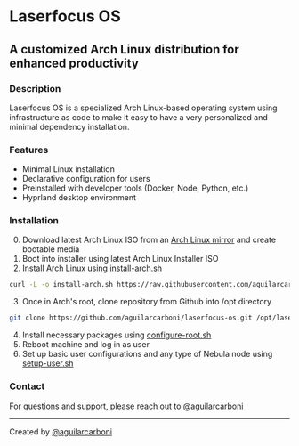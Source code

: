 # Laserfocus OS

## A customized Arch Linux distribution for enhanced productivity

### Description
Laserfocus OS is a specialized Arch Linux-based operating system using infrastructure as code to make it easy to have a very personalized and minimal dependency installation.

### Features
- Minimal Linux installation
- Declarative configuration for users
- Preinstalled with developer tools (Docker, Node, Python, etc.)
- Hyprland desktop environment

### Installation

0. Download latest Arch Linux ISO from an [Arch Linux mirror](https://geo.mirror.pkgbuild.com/iso/latest/) and create bootable media
1. Boot into installer using latest Arch Linux Installer ISO
2. Install Arch Linux using [install-arch.sh](/install-arch.sh)

```bash
curl -L -o install-arch.sh https://raw.githubusercontent.com/aguilarcarboni/laserfocus-os/main/install-arch.sh
```

3. Once in Arch's root, clone repository from Github into /opt directory

```bash
git clone https://github.com/aguilarcarboni/laserfocus-os.git /opt/laserfocus-os
```

4. Install necessary packages using [configure-root.sh](/configure-root.sh)
5. Reboot machine and log in as user
6. Set up basic user configurations and any type of Nebula node using [setup-user.sh](/setup-user.sh)

### Contact
For questions and support, please reach out to [@aguilarcarboni](https://github.com/aguilarcarboni/)

---
Created by [@aguilarcarboni](https://github.com/aguilarcarboni/)
